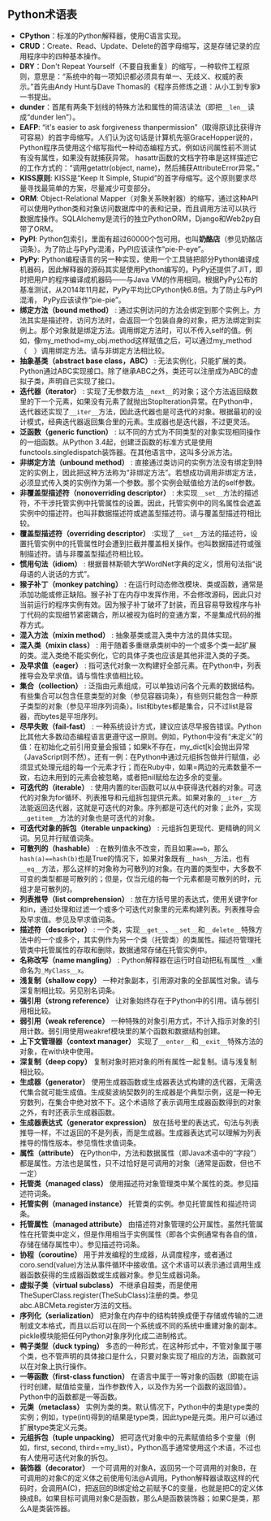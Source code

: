 ## Python术语表

  - **CPython**：标准的Python解释器，使用C语言实现。
  - **CRUD**：Create、Read、Update、Delete的首字母缩写，这是存储记录的应用程序中的四种基本操作。
  - **DRY**：Don't Repeat Yourself（不要自我重复）的缩写，一种软件工程原则，意思是：“系统中的每一项知识都必须具有单一、无歧义、权威的表示。”首先由Andy Hunt与Dave Thomas的《程序员修炼之道：从小工到专家》一书提出。
  - **dunder**：首尾有两条下划线的特殊方法和属性的简洁读法（即把`__len__`读成“dunder len”）。
  - **EAFP**: “it's easier to ask forgiveness thanpermission”（取得原谅比获得许可容易）的首字母缩写。人们认为这句话是计算机先驱GraceHopper说的，Python程序员使用这个缩写指代一种动态编程方式，例如访问属性前不测试有没有属性，如果没有就捕获异常。 hasattr函数的文档字符串是这样描述它的工作方式的：“调用getattr(object, name)，然后捕获AttributeError异常。”
  - **KISS原则**: KISS是“Keep It Simple, Stupid”的首字母缩写。这个原则要求尽量寻找最简单的方案，尽量减少可变部分。
  - **ORM**: Object-Relational Mapper（对象关系映射器）的缩写，通过这种API可以使用Python类和对象访问数据库中的表和记录，而且调用方法可以执行数据库操作。SQLAlchemy是流行的独立PythonORM，Django和Web2py自带了ORM。
  - **PyPI**: Python包索引，里面有超过60000个包可用。也叫**奶酪店**（参见奶酪店词条）。为了防止与PyPy混淆，PyPI应该读作“pie-P-eye”。
  - **PyPy**: Python编程语言的另一种实现，使用一个工具链把部分Python编译成机器码，因此解释器的源码其实是使用Python编写的。PyPy还提供了JIT，即时把用户的程序编译成机器码——与Java VM的作用相同。根据PyPy公布的基准测试，从2014年11月起，PyPy平均比CPython快6.8倍。为了防止与PyPI混淆， PyPy应该读作“pie-pie”。
  - **绑定方法（bound method）** : 通过实例访问的方法会绑定到那个实例上。方法其实是描述符，访问方法时，会返回一个包装自身的对象，把方法绑定到实例上。那个对象就是绑定方法。调用绑定方法时，可以不传入self的值。例如，像my_method=my_obj.method这样赋值之后，可以通过my_method（　）调用绑定方法。请与非绑定方法相比较。
  - **抽象基类（abstract base class，ABC）** : 无法实例化，只能扩展的类。Python通过ABC实现接口。除了继承ABC之外，类还可以注册成为ABC的虚拟子类，声明自己实现了接口。
  - **迭代器（iterator）** : 实现了无参数方法`__next__`的对象；这个方法返回级数里的下一个元素，如果没有元素了就抛出StopIteration异常。在Python中，迭代器还实现了`__iter__`方法，因此迭代器也是可迭代的对象。根据最初的设计模式，经典迭代器返回集合里的元素。生成器也是迭代器，不过更灵活。
  - **泛函数（generic function）** : 以不同的方式为不同类型的对象实现相同操作的一组函数。从Python 3.4起，创建泛函数的标准方式是使用functools.singledispatch装饰器。在其他语言中，这叫多分派方法。
  - **非绑定方法（unbound method）** : 直接通过类访问的实例方法没有绑定到特定的实例上，因此把这种方法称为“非绑定方法”。若想成功调用非绑定方法，必须显式传入类的实例作为第一个参数。那个实例会赋值给方法的self参数。
  - **非覆盖型描述符（nonoverriding descriptor）** : 未实现`__set__`方法的描述符，不干涉托管实例中托管属性的设置。因此，托管实例中的同名属性会遮盖实例中的描述符。也叫非数据描述符或遮盖型描述符。请与覆盖型描述符相比较。
  - **覆盖型描述符（overriding descriptor）** :实现了`__set__`方法的描述符，设置托管实例中的托管属性时会遭到拦截并覆盖相关操作。也叫数据描述符或强制描述符。请与非覆盖型描述符相比较。
  - **惯用句法（idiom）** : 根据普林斯顿大学WordNet字典的定义，惯用句法指“说母语的人说话的方式”。
  - **猴子补丁（monkey patching）** : 在运行时动态修改模块、类或函数，通常是添加功能或修正缺陷。猴子补丁在内存中发挥作用，不会修改源码，因此只对当前运行的程序实例有效。因为猴子补丁破坏了封装，而且容易导致程序与补丁代码的实现细节紧密耦合，所以被视为临时的变通方案，不是集成代码的推荐方式。
  - **混入方法（mixin method）** : 抽象基类或混入类中方法的具体实现。
  - **混入类（mixin class）** : 用于随着多重继承类树中的一个或多个类一起扩展的类。混入类绝不能实例化，它的具体子类也应该是其他非混入类的子类。
  - **及早求值（eager）** : 指可迭代对象一次构建好全部元素。在Python中，列表推导会及早求值。请与惰性求值相比较。
  - **集合（collection）** : 泛指由元素组成，可以单独访问各个元素的数据结构。有些集合可以包含任意类型的对象（参见容器词条），有些则只能包含一种原子类型的对象（参见平坦序列词条）。list和bytes都是集合，只不过list是容器，而bytes是平坦序列。
  - **尽早失败（fail-fast）** : 一种系统设计方式，建议应该尽早报告错误。Python比其他大多数动态编程语言更遵守这一原则。例如，Python中没有“未定义”的值：在初始化之前引用变量会报错；如果k不存在，my_dict[k]会抛出异常（JavaScript则不然）。还有一例：在Python中通过元组拆包做并行赋值，必须显式处理元组的每一个元素才行；而在Ruby中，如果=两边的元素数量不一致，右边未用到的元素会被忽略，或者把nil赋给左边多余的变量。
  - **可迭代的（iterable）** : 使用内置的iter函数可以从中获得迭代器的对象。可迭代的对象为for循环、列表推导和元组拆包提供元素。如果对象的`__iter__`方法能返回迭代器，这就是可迭代的对象。序列都是可迭代的对象；此外，实现`__getitem__`方法的对象也是可迭代的对象。
  - **可迭代对象的拆包（iterable unpacking）** : 元组拆包更现代、更精确的同义词。另见并行赋值词条。
  - **可散列的（hashable）** : 在散列值永不改变，而且如果`a==b`，那么`hash(a)==hash(b)`也是True的情况下，如果对象既有`__hash__`方法，也有`__eq__`方法，那么这样的对象称为可散列的对象。在内置的类型中，大多数不可变的类型都是可散列的；但是，仅当元组的每一个元素都是可散列的时，元组才是可散列的。
  - **列表推导（list comprehension）** : 放在方括号里的表达式，使用关键字for和in，通过处理和过滤一个或多个可迭代对象里的元素构建列表。列表推导会及早求值。参见及早求值词条。
  - **描述符（descriptor）** : 一个类，实现`__get__`、`__set__`和`__delete__`特殊方法中的一个或多个，其实例作为另一个类（托管类）的类属性。描述符管理托管类中托管属性的存取和删除，数据通常存储在托管实例中。
  - **名称改写（name mangling）** : Python解释器在运行时自动把私有属性`__x`重命名为`_MyClass__x`。
  - **浅复制（shallow copy）** 一种对象副本，引用源对象的全部属性对象。请与深复制相比较。另见别名词条。
  - **强引用（strong reference）** 让对象始终存在于Python中的引用。请与弱引用相比较。
  - **弱引用（weak reference）** 一种特殊的对象引用方式，不计入指示对象的引用计数。弱引用使用weakref模块里的某个函数和数据结构创建。
  - **上下文管理器（context manager）** 实现了`__enter__`和`__exit__`特殊方法的对象，在with块中使用。
  - **深复制（deep copy）** 复制对象时把对象的所有属性一起复制。请与浅复制相比较。
  - **生成器（generator）** 使用生成器函数或生成器表达式构建的迭代器，无需迭代集合就可能生成值。生成斐波纳契数列的生成器是个典型示例，这是一种无穷数列，在集合中绝对放不下。这个术语除了表示调用生成器函数得到的对象之外，有时还表示生成器函数。
  - **生成器表达式（generator expression）** 放在括号里的表达式，句法与列表推导一样，不过返回的不是列表，而是生成器。生成器表达式可以理解为列表推导的惰性版本。参见惰性求值词条。
  - **属性（attribute）** 在Python中，方法和数据属性（即Java术语中的“字段”）都是属性。方法也是属性，只不过恰好是可调用的对象（通常是函数，但也不一定）
  - **托管类（managed class）** 使用描述符对象管理类中某个属性的类。参见描述符词条。
  - **托管实例（managed instance）** 托管类的实例。参见托管属性和描述符词条。
  - **托管属性（managed attribute）** 由描述符对象管理的公开属性。虽然托管属性在托管类中定义，但是作用相当于实例属性（即各个实例通常有各自的值，存储在储存属性中）。参见描述符词条。
  - **协程（coroutine）** 用于并发编程的生成器，从调度程序，或者通过coro.send(value)方法从事件循环中接收值。这个术语可以表示通过调用生成器函数获得的生成器函数或生成器对象。参见生成器词条。
  - **虚拟子类（virtual subclass）** 不继承自超类，而是使用TheSuperClass.register(TheSubClass)注册的类。参见abc.ABCMeta.register方法的文档。
  - **序列化（serialization）** 把对象在内存中的结构转换成便于存储或传输的二进制或文本格式，而且以后可以在同一个系统或不同的系统中重建对象的副本。pickle模块能把任何Python对象序列化成二进制格式。
  - **鸭子类型（duck typing）** 多态的一种形式，在这种形式中，不管对象属于哪个类，也不管声明的具体接口是什么，只要对象实现了相应的方法，函数就可以在对象上执行操作。
  - **一等函数（first-class function）** 在语言中属于一等对象的函数（即能在运行时创建，赋值给变量，当作参数传入，以及作为另一个函数的返回值）。Python中的函数都是一等函数。
  - **元类（metaclass）** 实例为类的类。默认情况下，Python中的类是type类的实例；例如，type(int)得到的结果是type类，因此type是元类。用户可以通过扩展type类定义元类。
  - **元组拆包（tuple unpacking）** 把可迭代对象中的元素赋值给多个变量（例如，first, second, third==my_list）。Python高手通常使用这个术语，不过也有人使用可迭代对象的拆包。
  - **装饰器（decorator）** 一个可调用的对象A，返回另一个可调用的对象B，在可调用的对象C的定义体之前使用句法@A调用。Python解释器读取这样的代码时，会调用A(C)，把返回的B绑定给之前赋予C的变量，也就是把C的定义体换成B。如果目标可调用对象C是函数，那么A是函数装饰器；如果C是类，那么A是类装饰器。